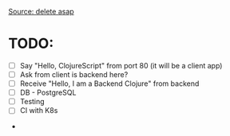 [Source: delete asap](https://docs.google.com/document/d/1WJAk6iOF9-p_oI_3BIixNjGZSgIWYwvCZUFv7dBvc1w/edit)


# TODO: 
- [ ] Say "Hello, ClojureScript" from port 80 (it will be a client app)
- [ ] Ask from client is backend here?
- [ ] Receive "Hello, I am a Backend Clojure" from backend
- [ ] DB - PostgreSQL
- [ ] Testing
- [ ] CI with K8s
- 
